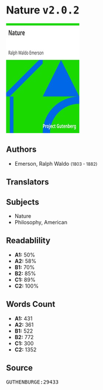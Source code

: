 # Nature <kbd>v2.0.2</kbd>

![](./cover.medium.jpg "")

## Authors


 - Emerson, Ralph Waldo <small>(1803 - 1882)</small>

## Translators



## Subjects


 - Nature
 - Philosophy, American

## Readablility


 - **A1:** 50%
 - **A2:** 58%
 - **B1:** 70%
 - **B2:** 85%
 - **C1:** 89%
 - **C2:** 100%

## Words Count


 - **A1:** 431
 - **A2:** 361
 - **B1:** 522
 - **B2:** 772
 - **C1:** 300
 - **C2:** 1352

## Source


<kbd>GUTHENBURGE:29433</kbd>

